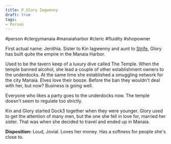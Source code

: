 ```yaml
---
title: P_Glory Iagwenny
draft: true
tags:
- Person
---
```


#person #clergymanaia #manaiaharbor #cleric #fluidity #shopowner 

First actual name: Jenithia. Sister to Kin Iagwenny and aunt to [Strife](obsidian://open?vault=World%20Wiki&file=_Player%20Characters%2FPC_Strife%20(Innevgai)%20Iagwenny), Glory has built quite the empire in the Manaia Harbor.

Used to be the tavern keep of a luxury dive called The Temple. When the temple banned alcohol, she lead a couple of other establishment owners to the underdocks. At the same time she established a smuggling network for the city Manaia. Elves love their booze. Before the ban they wouldn't deal with her, but now? Business is going well.

Everyone who likes a party goes to the underdocks now. The temple doesn't seem to regulate too strictly.

Kin and Glory started Dock3 together when they were younger. Glory used to get the attention of many men, but the one she fell in love for, married her sister. That was when she decided to travel and ended up in Manaia.

**Disposition:** Loud, Jovial. Loves her money. Has a softness for people she's close to.




